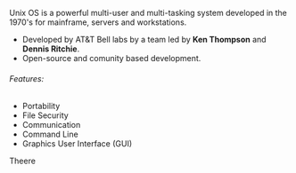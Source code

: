 Unix OS is a powerful multi-user and multi-tasking system developed in the 1970's for mainframe, servers and workstations.
- Developed by AT&T Bell labs by a team led by **Ken Thompson** and **Dennis Ritchie**.
- Open-source and comunity based development.

###### Features:
- Portability
- File Security
- Communication
- Command Line
- Graphics User Interface (GUI)

Theere